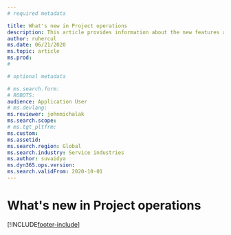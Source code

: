 ```yaml
---
# required metadata

title: What's new in Project operations
description: This article provides information about the new features and functionality in Microsoft Dynamics 365 Project operations.
author: ruhercul
ms.date: 06/21/2020
ms.topic: article
ms.prod: 
#

# optional metadata

# ms.search.form: 
# ROBOTS: 
audience: Application User
# ms.devlang: 
ms.reviewer: johnmichalak
ms.search.scope: 
# ms.tgt_pltfrm: 
ms.custom: 
ms.assetid: 
ms.search.region: Global
ms.search.industry: Service industries
ms.author: suvaidya
ms.dyn365.ops.version: 
ms.search.validFrom: 2020-10-01
---
```


# What's new in Project operations


[!INCLUDE[footer-include](../includes/footer-banner.md)]